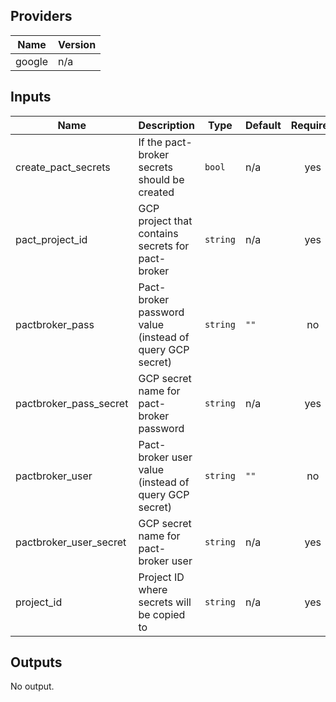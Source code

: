 ## Providers

| Name | Version |
|------|---------|
| google | n/a |

## Inputs

| Name | Description | Type | Default | Required |
|------|-------------|------|---------|:--------:|
| create\_pact\_secrets | If the pact-broker secrets should be created | `bool` | n/a | yes |
| pact\_project\_id | GCP project that contains secrets for pact-broker | `string` | n/a | yes |
| pactbroker\_pass | Pact-broker password value (instead of query GCP secret) | `string` | `""` | no |
| pactbroker\_pass\_secret | GCP secret name for pact-broker password | `string` | n/a | yes |
| pactbroker\_user | Pact-broker user value (instead of query GCP secret) | `string` | `""` | no |
| pactbroker\_user\_secret | GCP secret name for pact-broker user | `string` | n/a | yes |
| project\_id | Project ID where secrets will be copied to | `string` | n/a | yes |

## Outputs

No output.
